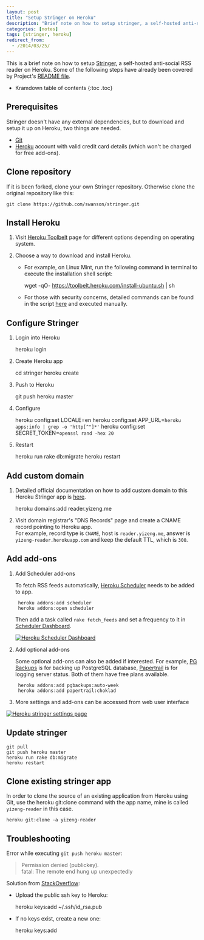 ```yaml
---
layout: post
title: "Setup Stringer on Heroku"
description: "Brief note on how to setup stringer, a self-hosted anti-social RSS reader on Heroku."
categories: [notes]
tags: [stringer, heroku]
redirect_from:
  - /2014/03/25/
---
```

This is a brief note on how to setup [Stringer][Stringer], a self-hosted anti-social RSS reader on Heroku.
Some of the following steps have already been covered by Project's [README file][README].

* Kramdown table of contents
{:toc .toc}

## Prerequisites

Stringer doesn't have any external dependencies,
but to download and setup it up on Heroku, two things are needed.

- [Git][Git Downloads]
- [Heroku][Heroku] account with valid credit card details (which won't be charged for free add-ons).

## Clone repository

If it is been forked, clone your own Stringer repository.
Otherwise clone the original repository like this:

	git clone https://github.com/swanson/stringer.git

## Install Heroku

1. Visit [Heroku Toolbelt][Heroku Toolbelt] page for different options depending on operating system.
2. Choose a way to download and install Heroku.

	- For example, on Linux Mint, run the following command in terminal to execute the installation shell script:

	  	wget -qO- https://toolbelt.heroku.com/install-ubuntu.sh | sh

	- For those with security concerns, detailed commands can be found
	in the script [here](https://toolbelt.heroku.com/install-ubuntu.sh) and executed manually.

## Configure Stringer

1. Login into Heroku

   	heroku login

2. Create Heroku app

   	cd stringer
   	heroku create

3. Push to Heroku

   	git push heroku master

4. Configure

   	heroku config:set LOCALE=en
   	heroku config:set APP_URL=`heroku apps:info | grep -o 'http[^"]*'`
   	heroku config:set SECRET_TOKEN=`openssl rand -hex 20`

5. Restart

   	heroku run rake db:migrate
   	heroku restart

## Add custom domain

1. Detailed official documentation on how to add custom domain to this Heroku Stringer app is [here][Heroku Custom Domains].

   	heroku domains:add reader.yizeng.me

2. Visit domain registrar's "DNS Records" page and create a CNAME record pointing to Heroku app.<br />
   For example, record type is `CNAME`, host is `reader.yizeng.me`,
   answer is `yizeng-reader.herokuapp.com` and keep the default TTL, which is `300`.

## Add add-ons

1. Add Scheduler add-ons

	To fetch RSS feeds automatically, [Heroku Scheduler](https://addons.heroku.com/scheduler) needs to be added to app.

		heroku addons:add scheduler
		heroku addons:open scheduler

	Then add a task called `rake fetch_feeds`
	and set a frequency to it in [Scheduler Dashboard](https://scheduler.heroku.com/dashboard).

	<a class="post-image" href="/assets/images/posts/2014-03-24-heroku-scheduler-dashboard.png">
	<img itemprop="image" data-src="/assets/images/posts/2014-03-24-heroku-scheduler-dashboard.png" src="/assets/javascripts/unveil/loader.gif" alt="Heroku Scheduler Dashboard" />
	</a>

2. Add optional add-ons

	Some optional add-ons can also be added if interested.
	For example, [PG Backups](https://addons.heroku.com/pgbackups) is for backing up PostgreSQL database,
	[Papertrail](https://addons.heroku.com/papertrail) is for logging server status.
	Both of them have free plans available.

		heroku addons:add pgbackups:auto-week
		heroku addons:add papertrail:choklad

3. More settings and add-ons can be accessed from web user interface

<a class="post-image" href="/assets/images/posts/2014-03-24-heroku-stringer-settings-page.png">
<img itemprop="image" data-src="/assets/images/posts/2014-03-24-heroku-stringer-settings-page.png" src="/assets/javascripts/unveil/loader.gif" alt="Heroku stringer settings page" />
</a>

## Update stringer

	git pull
	git push heroku master
	heroku run rake db:migrate
	heroku restart

## Clone existing stringer app

In order to clone the source of an existing application from Heroku using Git,
use the heroku git:clone command with the app name, mine is called `yizeng-reader` in this case.

	heroku git:clone -a yizeng-reader

## Troubleshooting

Error while executing `git push heroku master`:

> Permission denied (publickey).<br />
> fatal: The remote end hung up unexpectedly

Solution from [StackOverflow](http://stackoverflow.com/q/4269922/1177636):

- Upload the public ssh key to Heroku:

  	heroku keys:add ~/.ssh/id_rsa.pub

- If no keys exist, create a new one:

  	heroku keys:add

[Stringer]: https://github.com/swanson/stringer
[README]: https://github.com/swanson/stringer/blob/master/README.md
[Git Downloads]: http://git-scm.com/downloads
[Heroku]: https://www.heroku.com/
[Heroku Toolbelt]: https://toolbelt.heroku.com/
[Heroku Custom Domains]: https://devcenter.heroku.com/articles/custom-domains
